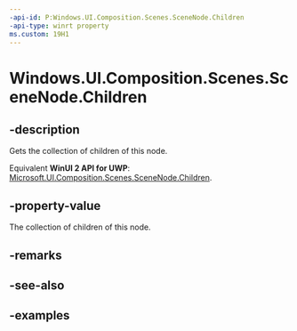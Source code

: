 ```yaml
---
-api-id: P:Windows.UI.Composition.Scenes.SceneNode.Children
-api-type: winrt property
ms.custom: 19H1
---
```


<!-- Property syntax.
public SceneNodeCollection Children { get; }
-->

# Windows.UI.Composition.Scenes.SceneNode.Children

## -description

Gets the collection of children of this node.

Equivalent **WinUI 2 API for UWP**: [Microsoft.UI.Composition.Scenes.SceneNode.Children](/windows/winui/api/microsoft.ui.composition.scenes.scenenode.children).

## -property-value

The collection of children of this node.

## -remarks

## -see-also

## -examples

